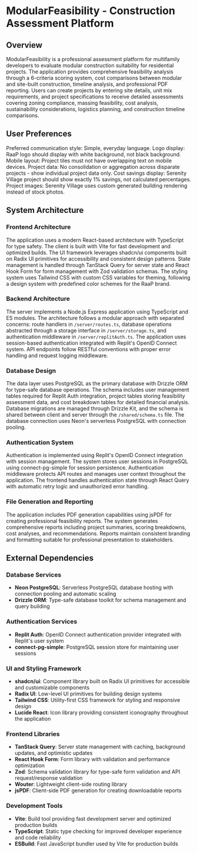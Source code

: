 # ModularFeasibility - Construction Assessment Platform

## Overview

ModularFeasibility is a professional assessment platform for multifamily developers to evaluate modular construction suitability for residential projects. The application provides comprehensive feasibility analysis through a 6-criteria scoring system, cost comparisons between modular and site-built construction, timeline analysis, and professional PDF reporting. Users can create projects by entering site details, unit mix requirements, and project specifications to receive detailed assessments covering zoning compliance, massing feasibility, cost analysis, sustainability considerations, logistics planning, and construction timeline comparisons.

## User Preferences

Preferred communication style: Simple, everyday language.
Logo display: RaaP logo should display with white background, not black background.
Mobile layout: Project tiles must not have overlapping text on mobile devices.
Project data: No consolidation or aggregation across disparate projects - show individual project data only.
Cost savings display: Serenity Village project should show exactly 1% savings, not calculated percentages.
Project images: Serenity Village uses custom generated building rendering instead of stock photos.

## System Architecture

### Frontend Architecture
The application uses a modern React-based architecture with TypeScript for type safety. The client is built with Vite for fast development and optimized builds. The UI framework leverages shadcn/ui components built on Radix UI primitives for accessibility and consistent design patterns. State management is handled through TanStack Query for server state and React Hook Form for form management with Zod validation schemas. The styling system uses Tailwind CSS with custom CSS variables for theming, following a design system with predefined color schemes for the RaaP brand.

### Backend Architecture
The server implements a Node.js Express application using TypeScript and ES modules. The architecture follows a modular approach with separated concerns: route handlers in `/server/routes.ts`, database operations abstracted through a storage interface in `/server/storage.ts`, and authentication middleware in `/server/replitAuth.ts`. The application uses session-based authentication integrated with Replit's OpenID Connect system. API endpoints follow RESTful conventions with proper error handling and request logging middleware.

### Database Design
The data layer uses PostgreSQL as the primary database with Drizzle ORM for type-safe database operations. The schema includes user management tables required for Replit Auth integration, project tables storing feasibility assessment data, and cost breakdown tables for detailed financial analysis. Database migrations are managed through Drizzle Kit, and the schema is shared between client and server through the `/shared/schema.ts` file. The database connection uses Neon's serverless PostgreSQL with connection pooling.

### Authentication System
Authentication is implemented using Replit's OpenID Connect integration with session management. The system stores user sessions in PostgreSQL using connect-pg-simple for session persistence. Authentication middleware protects API routes and manages user context throughout the application. The frontend handles authentication state through React Query with automatic retry logic and unauthorized error handling.

### File Generation and Reporting
The application includes PDF generation capabilities using jsPDF for creating professional feasibility reports. The system generates comprehensive reports including project summaries, scoring breakdowns, cost analyses, and recommendations. Reports maintain consistent branding and formatting suitable for professional presentation to stakeholders.

## External Dependencies

### Database Services
- **Neon PostgreSQL**: Serverless PostgreSQL database hosting with connection pooling and automatic scaling
- **Drizzle ORM**: Type-safe database toolkit for schema management and query building

### Authentication Services
- **Replit Auth**: OpenID Connect authentication provider integrated with Replit's user system
- **connect-pg-simple**: PostgreSQL session store for maintaining user sessions

### UI and Styling Framework
- **shadcn/ui**: Component library built on Radix UI primitives for accessible and customizable components
- **Radix UI**: Low-level UI primitives for building design systems
- **Tailwind CSS**: Utility-first CSS framework for styling and responsive design
- **Lucide React**: Icon library providing consistent iconography throughout the application

### Frontend Libraries
- **TanStack Query**: Server state management with caching, background updates, and optimistic updates
- **React Hook Form**: Form library with validation and performance optimization
- **Zod**: Schema validation library for type-safe form validation and API request/response validation
- **Wouter**: Lightweight client-side routing library
- **jsPDF**: Client-side PDF generation for creating downloadable reports

### Development Tools
- **Vite**: Build tool providing fast development server and optimized production builds
- **TypeScript**: Static type checking for improved developer experience and code reliability
- **ESBuild**: Fast JavaScript bundler used by Vite for production builds